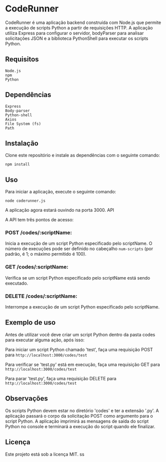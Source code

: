 # CodeRunner

CodeRunner é uma aplicação backend construída com Node.js que permite a execução de scripts Python a partir de requisições HTTP. A aplicação utiliza Express para configurar o servidor, bodyParser para analisar solicitações JSON e a biblioteca PythonShell para executar os scripts Python.

## Requisitos

    Node.js
    npm
    Python

## Dependências

    Express
    Body-parser
    Python-shell
    Axios
    File System (fs)
    Path

## Instalação

Clone este repositório e instale as dependências com o seguinte comando:
```
npm install
```

## Uso

Para iniciar a aplicação, execute o seguinte comando:
```
node coderunner.js
```

A aplicação agora estará ouvindo na porta 3000.
API

A API tem três pontos de acesso:

### POST /codes/:scriptName: 
Inicia a execução de um script Python especificado pelo scriptName. O número de execuções pode ser definido no cabeçalho `num-scripts` (por padrão, é 1; o máximo permitido é 100).

### GET /codes/:scriptName: 
Verifica se um script Python especificado pelo scriptName está sendo executado.

### DELETE /codes/:scriptName: 
Interrompe a execução de um script Python especificado pelo scriptName.

## Exemplo de uso

Antes de utilizar você deve criar um script Python dentro da pasta codes para executar alguma ação, após isso:

Para iniciar um script Python chamado 'test', faça uma requisição POST para `http://localhost:3000/codes/test` 

Para verificar se 'test.py' está em execução, faça uma requisição GET para `http://localhost:3000/codes/test` 

Para parar 'test.py', faça uma requisição DELETE para `http://localhost:3000/codes/test`


## Observações

Os scripts Python devem estar no diretório 'codes' e ter a extensão '.py'. A aplicação passará o corpo da solicitação POST como argumento para o script Python. A aplicação imprimirá as mensagens de saída do script Python no console e terminará a execução do script quando ele finalizar.

## Licença

Este projeto está sob a licença MIT. ss